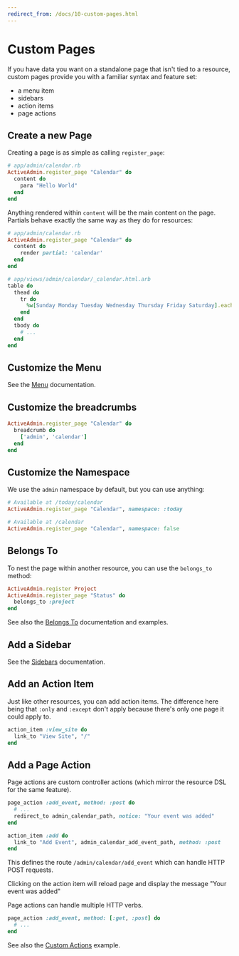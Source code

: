 ```yaml
---
redirect_from: /docs/10-custom-pages.html
---
```


# Custom Pages

If you have data you want on a standalone page that isn't tied to a resource,
custom pages provide you with a familiar syntax and feature set:

* a menu item
* sidebars
* action items
* page actions

## Create a new Page

Creating a page is as simple as calling `register_page`:

```ruby
# app/admin/calendar.rb
ActiveAdmin.register_page "Calendar" do
  content do
    para "Hello World"
  end
end
```

Anything rendered within `content` will be the main content on the page.
Partials behave exactly the same way as they do for resources:

```ruby
# app/admin/calendar.rb
ActiveAdmin.register_page "Calendar" do
  content do
    render partial: 'calendar'
  end
end

# app/views/admin/calendar/_calendar.html.arb
table do
  thead do
    tr do
      %w[Sunday Monday Tuesday Wednesday Thursday Friday Saturday].each &method(:th)
    end
  end
  tbody do
    # ...
  end
end
```

## Customize the Menu

See the [Menu](2-resource-customization.md#customize-the-menu) documentation.

## Customize the breadcrumbs

```ruby
ActiveAdmin.register_page "Calendar" do
  breadcrumb do
    ['admin', 'calendar']
  end
end
```

## Customize the Namespace

We use the `admin` namespace by default, but you can use anything:

```ruby
# Available at /today/calendar
ActiveAdmin.register_page "Calendar", namespace: :today

# Available at /calendar
ActiveAdmin.register_page "Calendar", namespace: false
```

## Belongs To

To nest the page within another resource, you can use the `belongs_to` method:

```ruby
ActiveAdmin.register Project
ActiveAdmin.register_page "Status" do
  belongs_to :project
end
```

See also the [Belongs To](2-resource-customization.md#belongs-to) documentation
and examples.

## Add a Sidebar

See the [Sidebars](7-sidebars.md) documentation.

## Add an Action Item

Just like other resources, you can add action items. The difference here being that
`:only` and `:except` don't apply because there's only one page it could apply to.

```ruby
action_item :view_site do
  link_to "View Site", "/"
end
```

## Add a Page Action

Page actions are custom controller actions (which mirror the resource DSL for
the same feature).

```ruby
page_action :add_event, method: :post do
  # ...
  redirect_to admin_calendar_path, notice: "Your event was added"
end

action_item :add do
  link_to "Add Event", admin_calendar_add_event_path, method: :post
end
```

This defines the route `/admin/calendar/add_event` which can handle HTTP POST requests.

Clicking on the action item will reload page and display the message "Your event
was added"

Page actions can handle multiple HTTP verbs.

```ruby
page_action :add_event, method: [:get, :post] do
  # ...
end
```

See also the [Custom Actions](8-custom-actions.md#http-verbs) example.
